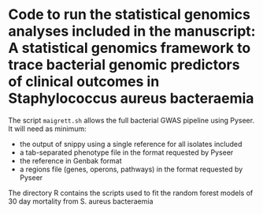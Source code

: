 # Code to run the statistical genomics analyses included in the manuscript: A statistical genomics framework to trace bacterial genomic predictors of clinical outcomes in Staphylococcus aureus bacteraemia

The script `maigrett.sh` allows the full bacterial GWAS pipeline using Pyseer. It will need as minimum:
- the output of snippy using a single reference for all isolates included
- a tab-separated phenotype file in the format requested by Pyseer
- the reference in Genbak format
- a regions file (genes, operons, pathways) in the format requested by Pyseer  

The directory R contains the scripts used to fit the random forest models of 30 day mortality from S. aureus bacteraemia
